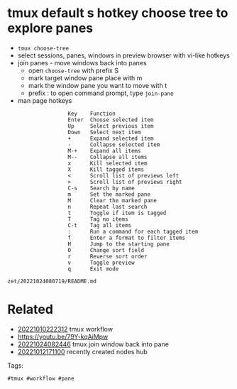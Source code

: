 # tmux default s hotkey choose tree to explore panes

- `tmux choose-tree`
- select sessions, panes, windows in preview browser with vi-like hotkeys
- join panes - move windows back into panes
  - open `choose-tree` with prefix S
  - mark target window pane place with m
  - mark the window pane you want to move with t
  - prefix : to open command prompt, type `join-pane`
- man page hotkeys
```
                   Key    Function
                   Enter  Choose selected item
                   Up     Select previous item
                   Down   Select next item
                   +      Expand selected item
                   -      Collapse selected item
                   M-+    Expand all items
                   M--    Collapse all items
                   x      Kill selected item
                   X      Kill tagged items
                   <      Scroll list of previews left
                   >      Scroll list of previews right
                   C-s    Search by name
                   m      Set the marked pane
                   M      Clear the marked pane
                   n      Repeat last search
                   t      Toggle if item is tagged
                   T      Tag no items
                   C-t    Tag all items
                   :      Run a command for each tagged item
                   f      Enter a format to filter items
                   H      Jump to the starting pane
                   O      Change sort field
                   r      Reverse sort order
                   v      Toggle preview
                   q      Exit mode
```

` zet/20221024080719/README.md `

# Related

- [20221010222312](/zet/20221010222312/README.md) tmux workflow
- https://youtu.be/79Y-kqAiMpw
- [20221024082446](/zet/20221024082446/README.md) tmux join window back into pane
- [20221012171100](/zet/20221012171100/README.md) recently created nodes hub

Tags:

    #tmux #workflow #pane
